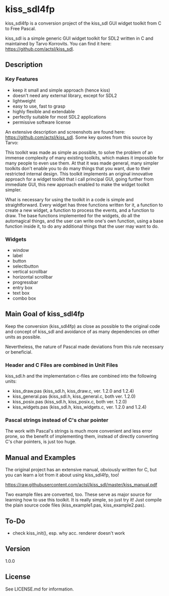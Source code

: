 # kiss_sdl4fp

kiss_sdl4fp is a conversion project of the kiss_sdl GUI widget toolkit from C to Free Pascal.

kiss_sdl is a simple generic GUI widget toolkit for SDL2 written in C and
maintained by Tarvo Korrovits. You can find it here: https://github.com/actsl/kiss_sdl.

## Description

### Key Features

* keep it small and simple approach (hence kiss)
* doesn't need any external library, except for SDL2
* lightweight
* easy to use, fast to grasp
* highly flexible and extendable
* perfectly suitable for most SDL2 applications
* permissive software license

An extensive description and screenshots are found here: https://github.com/actsl/kiss_sdl. Some key quotes from this source by Tarvo:

This toolkit was made as simple as possible, to solve the problem of an immense complexity of many existing toolkits, which makes it impossible for many people to even use them. At that it was made general, many simpler toolkits don't enable you to do many things that you want, due to their restricted internal design. This toolkit implements an original innovative approach for a widget toolkit that i call principal GUI, going further from immediate GUI, this new approach enabled to make the widget toolkit simpler.

What is necessary for using the toolkit in a code is simple and straightforward. Every widget has three functions written for it, a function to create a new widget, a function to process the events, and a function to draw. The base functions implemented for the widgets, do all the automagical things, and the user can write one's own function, using a base function inside it, to do any additional things that the user may want to do.

### Widgets

* window
* label
* button
* selectbutton
* vertical scrollbar
* horizontal scrollbar
* progressbar
* entry box
* text box
* combo box

## Main Goal of kiss_sdl4fp

Keep the conversion (kiss_sdl4fp) as close as possible to the original code and
concept of kiss_sdl and avoidance of as many dependencies on other units as possible.

Nevertheless, the nature of Pascal made deviations from this rule necessary or
beneficial.

### Header and C Files are combined in Unit Files

kiss_sdl.h and the implementation c-files are combined into the following units:

* kiss_draw.pas (kiss_sdl.h, kiss_draw.c, ver. 1.2.0 and 1.2.4)
* kiss_general.pas (kiss_sdl.h, kiss_general.c, both ver. 1.2.0)
* kiss_posix.pas (kiss_sdl.h, kiss_posix.c, both ver. 1.2.0)
* kiss_widgets.pas (kiss_sdl.h, kiss_widgets.c, ver. 1.2.0 and 1.2.4)

### Pascal strings instead of C's char pointer

The work with Pascal's strings is much more convenient and less error prone, so
the benefit of implementing them, instead of directly converting C's char
pointers, is just too huge.

## Manual and Examples

The original project has an extensive manual, obviously written for C, but you
can learn a lot from it about using kiss_sdl4fp, too!

https://raw.githubusercontent.com/actsl/kiss_sdl/master/kiss_manual.pdf

Two example files are converted, too. These serve as major source for learning
how to use this toolkit. It is really simple, so just try it! Just compile the
plain source code files (kiss_example1.pas, kiss_example2.pas).

## To-Do

* check kiss_init(), esp. why acc. renderer doesn't work

## Version

1.0.0

## License

See LICENSE.md for information.

